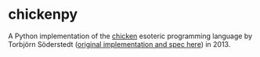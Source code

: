 # chickenpy

A Python implementation of the [chicken](https://esolangs.org/wiki/Chicken) esoteric programming language by Torbjörn Söderstedt ([original implementation and spec here](https://web.archive.org/web/20180816190122/http://torso.me/chicken)) in 2013.
